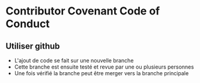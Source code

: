 # Contributor Covenant Code of Conduct

## Utiliser github

- L'ajout de code se fait sur une nouvelle branche
- Cette branche est ensuite testé et revue par une ou plusieurs personnes
- Une fois vérifié la branche peut être merger vers la branche principale
